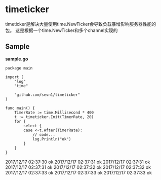 # timeticker

timeticker是解决大量使用time.NewTicker会导致负载暴增影响服务器性能的包。
这是根据一个time.NewTicker和多个channel实现的

## Sample

**sample.go**
```golang
package main

import (
	"log"
	"time"

	"github.com/sevn1/timeticker"
)

func main() {
	TimerRate := time.Millisecond * 400
	t := timeticker.Init(TimerRate, 20)
	for {
		select {
		case <-t.After(TimerRate):
			// code...
			log.Println("ok")
		}
	}
}
```
2017/12/17 02:37:30 ok
2017/12/17 02:37:31 ok
2017/12/17 02:37:31 ok
2017/12/17 02:37:31 ok
2017/12/17 02:37:32 ok
2017/12/17 02:37:32 ok
2017/12/17 02:37:33 ok
2017/12/17 02:37:33 ok
2017/12/17 02:37:33 ok
```